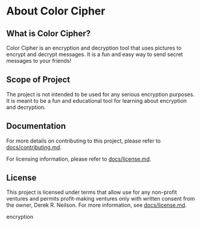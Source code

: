# About Color Cipher

## What is Color Cipher?

Color Cipher is an encryption and decryption tool that uses pictures to encrypt and decrypt messages. It is a fun and easy way to send secret messages to your friends!

## Scope of Project

The project is not intended to be used for any serious encryption purposes. It is meant to be a fun and educational tool for learning about encryption and decryption.

## Documentation

For more details on contributing to this project, please refer to [docs/contributing.md](docs/contributing.md).

For licensing information, please refer to [docs/license.md](docs/license.md).

## License

This project is licensed under terms that allow use for any non-profit ventures and permits profit-making ventures only with written consent from the owner, Derek R. Neilson. For more information, see [docs/license.md](docs/license.md).

encryption
